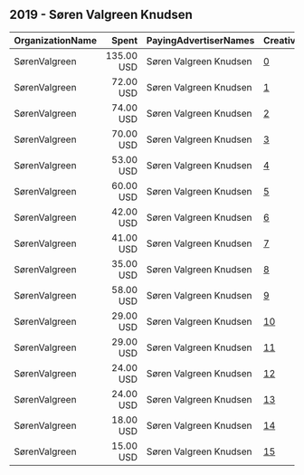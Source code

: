 ## 2019 - Søren Valgreen Knudsen 
|OrganizationName|Spent|PayingAdvertiserNames|CreativeUrls|Impressions|Genders|AgeBrackets|CountryCodes|BillingAddresses|CandidateBallotInformation|
|:---|---:|:---|:---|---:|:---|:---|:---|:---|:---|
|SørenValgreen|135.00 USD|Søren Valgreen Knudsen|[0](https://www.snap.com/political-ads/asset/df33ddd84122b4b29118a4efa96c83e582185662a1fffc0d0dfe530e6395ae37?mediaType=mp4)|56,926||20-26|denmark|DK||
|SørenValgreen|72.00 USD|Søren Valgreen Knudsen|[1](https://www.snap.com/political-ads/asset/f690bcc0661a706924e2e7d8700cdfb17aff87fa8d74c64cbe31ea6b178be739?mediaType=mp4)|35,414||18-20|denmark|DK||
|SørenValgreen|74.00 USD|Søren Valgreen Knudsen|[2](https://www.snap.com/political-ads/asset/f690bcc0661a706924e2e7d8700cdfb17aff87fa8d74c64cbe31ea6b178be739?mediaType=mp4)|33,900||26-34|denmark|DK||
|SørenValgreen|70.00 USD|Søren Valgreen Knudsen|[3](https://www.snap.com/political-ads/asset/f690bcc0661a706924e2e7d8700cdfb17aff87fa8d74c64cbe31ea6b178be739?mediaType=mp4)|33,349||21-25|denmark|DK||
|SørenValgreen|53.00 USD|Søren Valgreen Knudsen|[4](https://www.snap.com/political-ads/asset/434266c34ca1421614f8612a87dd1c6e7bdd8a614eb92beb1998cd2793bed919?mediaType=mp4)|24,240||18-20|denmark|DK||
|SørenValgreen|60.00 USD|Søren Valgreen Knudsen|[5](https://www.snap.com/political-ads/asset/8f7fcc376ff43067e154ea9a5d6b30da592571a6d0640bc6aaaa84947b79db8c?mediaType=mp4)|23,332||20-25|denmark|DK||
|SørenValgreen|42.00 USD|Søren Valgreen Knudsen|[6](https://www.snap.com/political-ads/asset/434266c34ca1421614f8612a87dd1c6e7bdd8a614eb92beb1998cd2793bed919?mediaType=mp4)|19,610||21-25|denmark|DK||
|SørenValgreen|41.00 USD|Søren Valgreen Knudsen|[7](https://www.snap.com/political-ads/asset/47101b67df8728f0a4716d2f993f519cb94d7594cc82537dab1482cbfc4d0cb5?mediaType=mp4)|19,418||21-25|denmark|DK||
|SørenValgreen|35.00 USD|Søren Valgreen Knudsen|[8](https://www.snap.com/political-ads/asset/8f7fcc376ff43067e154ea9a5d6b30da592571a6d0640bc6aaaa84947b79db8c?mediaType=mp4)|16,536||21-25|denmark|DK||
|SørenValgreen|58.00 USD|Søren Valgreen Knudsen|[9](https://www.snap.com/political-ads/asset/8f7fcc376ff43067e154ea9a5d6b30da592571a6d0640bc6aaaa84947b79db8c?mediaType=mp4)|16,403||26-34|denmark|DK||
|SørenValgreen|29.00 USD|Søren Valgreen Knudsen|[10](https://www.snap.com/political-ads/asset/47101b67df8728f0a4716d2f993f519cb94d7594cc82537dab1482cbfc4d0cb5?mediaType=mp4)|13,231||18-20|denmark|DK||
|SørenValgreen|29.00 USD|Søren Valgreen Knudsen|[11](https://www.snap.com/political-ads/asset/47101b67df8728f0a4716d2f993f519cb94d7594cc82537dab1482cbfc4d0cb5?mediaType=mp4)|12,915||21-25|denmark|DK||
|SørenValgreen|24.00 USD|Søren Valgreen Knudsen|[12](https://www.snap.com/political-ads/asset/8f7fcc376ff43067e154ea9a5d6b30da592571a6d0640bc6aaaa84947b79db8c?mediaType=mp4)|11,455||18-20|denmark|DK||
|SørenValgreen|24.00 USD|Søren Valgreen Knudsen|[13](https://www.snap.com/political-ads/asset/47101b67df8728f0a4716d2f993f519cb94d7594cc82537dab1482cbfc4d0cb5?mediaType=mp4)|10,524||26-34|denmark|DK||
|SørenValgreen|18.00 USD|Søren Valgreen Knudsen|[14](https://www.snap.com/political-ads/asset/47101b67df8728f0a4716d2f993f519cb94d7594cc82537dab1482cbfc4d0cb5?mediaType=mp4)|8,729||18-20|denmark|DK||
|SørenValgreen|15.00 USD|Søren Valgreen Knudsen|[15](https://www.snap.com/political-ads/asset/df33ddd84122b4b29118a4efa96c83e582185662a1fffc0d0dfe530e6395ae37?mediaType=mp4)|6,954||34-|denmark|DK||

